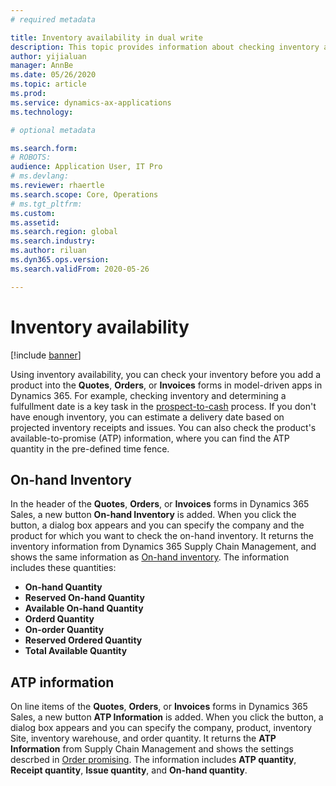 ```yaml
---
# required metadata

title: Inventory availability in dual write
description: This topic provides information about checking inventory availability in dual-write.
author: yijialuan
manager: AnnBe
ms.date: 05/26/2020
ms.topic: article
ms.prod: 
ms.service: dynamics-ax-applications
ms.technology: 

# optional metadata

ms.search.form: 
# ROBOTS: 
audience: Application User, IT Pro
# ms.devlang: 
ms.reviewer: rhaertle
ms.search.scope: Core, Operations
# ms.tgt_pltfrm: 
ms.custom: 
ms.assetid: 
ms.search.region: global
ms.search.industry: 
ms.author: riluan
ms.dyn365.ops.version: 
ms.search.validFrom: 2020-05-26

---
```


# Inventory availability

[!include [banner](../../includes/banner.md)]

Using inventory availability, you can check your inventory before you add a product into the **Quotes**, **Orders**, or **Invoices** forms in model-driven apps in Dynamics 365. For example, checking inventory and determining a fulfullment date is a key task in the [prospect-to-cash](dual-write-prospect-to-cash.md) process. If you don't have enough inventory, you can estimate a delivery date based on projected inventory receipts and issues. You can also check the product's available-to-promise (ATP) information, where you can find the ATP quantity in the pre-defined time fence.

## On-hand Inventory 

In the header of the **Quotes**, **Orders**, or **Invoices** forms in Dynamics 365 Sales, a new button **On-hand Inventory** is added. When you click the button, a dialog box appears and you can specify the company and the product for which you want to check the on-hand inventory. It returns the inventory information from Dynamics 365 Supply Chain Management, and shows the same information as [On-hand inventory](../../../../supply-chain/inventory/tasks/check-availability-stock.md). The information includes these quantities:

- **On-hand Quantity**
- **Reserved On-hand Quantity**
- **Available On-hand Quantity**
- **Orderd Quantity**
- **On-order Quantity**
- **Reserved Ordered Quantity**
- **Total Available Quantity**

## ATP information

On line items of the **Quotes**, **Orders**, or **Invoices** forms in Dynamics 365 Sales, a new button **ATP Information** is added. When you click the button, a dialog box appears and you can specify the company, product, inventory Site, inventory warehouse, and order quantity. It returns the **ATP Information** from Supply Chain Management and shows the settings descrbed in [Order promising](../../../../supply-chain/sales-marketing/delivery-dates-available-promise-calculations.md#atp-calculations). The information includes **ATP quantity**, **Receipt quantity**, **Issue quantity**, and **On-hand quantity**.

